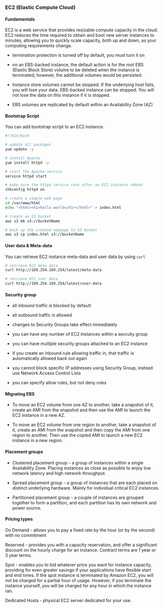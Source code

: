 ### EC2 (Elastic Compute Cloud)

#### Fundamentals

EC2 is a web service that provides resizable compute capacity in the cloud. EC2 reduces the time required to obtain and boot new server instances to minutes, allowing you to quickly scale capacity, both up and down, as your computing requirements change.

- termination protection is turned off by default, you must turn it on

- on an EBS-backed instance, the default action is for the root EBS (Elastic Block Store) volume to be deleted when the instance is terminated, however, the additional volumes would be persisted.

- Instance store volumes cannot be stopped. If the underlying host fails, you will lose your data. EBS-backed instance can be stopped. You will not lose the data on this instance if it is stopped.

- EBS volumes are replicated by default within an Availability Zone (AZ)

#### Bootstrap Script

You can add bootstrap script to an EC2 instance.

```bash
#!/bin/bash

# update all packages
yum update -y

# install Apache
yum install httpd -y

# start the Apache service
service httpd start

# make sure the httpd service runs after an EC2 instance reboot
chkconfig httpd on

# create a simple web page
cd /var/www/html
echo "<html><h1>hello world</h1></html>" > index.html

# create an S3 bucket
aws s3 mb s3://bucketName

# back up the created webpage to S3 bucket
aws s3 cp index.html s3://bucketName
```

#### User data & Meta-data

You can retrieve EC2 instance meta-data and user data by using `curl`

```bash
# retrieve EC2 meta data
curl http://169.254.169.254/latest/meta-data

# retrieve EC2 user data
curl http://169.254.169.254/latest/user-data
```

#### Security group

- all inbound traffic is blocked by default

- all outbound traffic is allowed

- changes to Security Groups take effect immediately

- you can have any number of EC2 instances within a secruity group

- you can have multiple security groups attached to an EC2 instance

- if you create an inbound rule allowing traffic in, that traffic is automatically allowed back out again

- you cannot block specific IP addresses using Security Group, instead use Network Access Control Lists

- you can specify allow rules, but not deny rules

#### Migrating EBS

- To move an EC2 volume from one AZ to another, take a snapshot of it, create an AMI from the snapshot and then use the AMI to launch the EC2 instance in a new AZ.

- To move an EC2 volume from one region to another, take a snapshot of it, create an AMI from the snapshot and then copy the AMI from one region to another. Then use the copied AMI to launch a new EC2 instance in a new region.

#### Placement groups

- Clustered placement group - a group of instances within a single Availability Zone. Placing instances as close as possible to enjoy low network latency and high network throughput.

- Spread placement group - a group of instances that are each placed on distinct underlying hardware. Mainly for individual critical EC2 instances.

- Partitioned placement group - a couple of instances are grouped together to form a partition, and each partition has its own network and power source.

#### Pricing types

On Demand - allows you to pay a fixed rate by the hour (or by the second) with no commitment

Reserved - provides you with a capacity reservation, and offer a significant discount on the hourly charge for an instance. Contract terms are 1 year or 3 year terms.

Spot - enables you to bid whatever price you want for instance capacity, providing for even greater savings if your applications have flexible start and end times. If the spot instance is terminated by Amazon EC2, you will not be charged for a partial hour of usage. However, if you terminate the instance yourself, you will be charged for any hour in which the instance ran.

Dedicated Hosts - physical EC2 server dedicated for your use.

